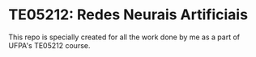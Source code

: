 # TE05212: Redes Neurais Artificiais

This repo is specially created for all the work done by me as a part of UFPA's TE05212 course.